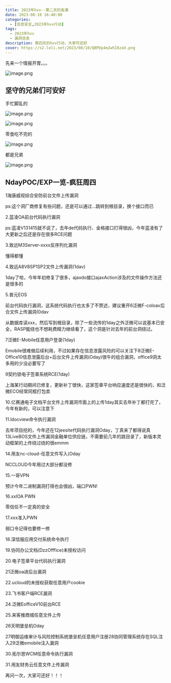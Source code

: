 ```yaml
---
title: 2023年hvv--第二天的高潮
date: 2023-08-10 16:40:00
categories:
  - [信息安全,2023年hvv行动]
tags:
  - 2023年hvv
  - 漏洞信息
description: 第四天的hvv行动，大家可还好
cover: https://s2.loli.net/2023/08/10/QBPDp4m2whI8zaV.png
---
```

先来一个情报开胃。。。

![image.png](https://s2.loli.net/2023/08/10/mDAW7MkSYGZ9wXK.png)

## 坚守的兄弟们可安好
 
 手忙脚乱的
 
![image.png](https://s2.loli.net/2023/08/10/qiArUSCIlEGMxms.png)

![image.png](https://s2.loli.net/2023/08/10/p3TrLXEmkPewbgK.png)

零食吃不完的

![image.png](https://s2.loli.net/2023/08/10/RKVIQNjez3utyS1.png)

都是兄弟

![image.png](https://s2.loli.net/2023/08/10/brUisCIQaAk6xLX.png)

## NdayPOC/EXP一览-疯狂周四

1海康威视综合安防前台文件上传漏洞

ps:这个洞厂商修复有些问题，还是可以通过…跳转到根目录，换个接口而已

2.蓝凌OA前台代码执行漏洞

ps:蓝凌V131415就不说了，去年de代码执行、金格接口打得很凶，今年蓝凌有了大更新之后还是存在很多RCE问题

3.致远M3Server-xxxx反序列化漏洞

懂得都懂

4.致远A8V8SP1SP2文件上传漏洞(1dav)

1day了啦，今年年初修复了很多，ajaxdo接口ajaxAction涉及的文件操作方法还是很多的

5.普元EOS

前台代码执行漏洞，这系统代码执行也太多了不赘述，建议重开6泛微F-coloav后合文件上传漏洞(0dav

从数据库读xxx，然后写到根目录，除了一些流传的1day之外泛微可以说基本已安全，RASP能绕也不想耗费精力继续看了，这个洞是针对去年的前台洞绕过。

7泛微E-Mobile任意用户登录(1day)

Emobile很难做后续利用，不过如果存在信息泄露风险的可以关注下8泛微E-Office10信息泄露后台+后台文件上传漏洞(Oday)很牛的组合漏洞，office9洞太多用的少没必要写了

9契约锁电子签章系统RCE(1day)

上海某行动期间已修复，更新补丁很快，这家签章平台响应速度还是很快的，和泛微ECO经常同框打包卖

10.亿赛通电子文档平台文件上传漏洞市面上的上传1day其实去年补丁都打完了，今年有新的，可以注意下

11.ldocview命令执行漏洞

去年项目挖的，今年还在12jeesite代码执行漏洞Oday，丁真来了都得说真13LiveBOS文件上传漏洞金融单位供应链，不需要前几年的跳目录了，新版本灵动框架的上传绕过绕的很emmm

14.用友nc-cloud-任意文件写入(Oday

NCCLOUD今年用过大部分都没修

15.一哥VPN

预计今年二进制漏洞打得也会很凶，端口PWN!

16.xxIOA PWN

零信任不一定真的安全

17.xxx准入PWN

弱口令记得也要修一修

18.深信服应用交付系统命令执行

19.协同办公文档(DzzOfffice)未授权访问

20.电子签章平台代码执行漏洞

21泛微oa进后台漏洞

22.ucloud的未授权获取任意用户cookie

23.飞书客户端RCE漏洞

24.泛微EofficeV10前台RCE

25.来客推商城任意文件上传

26天明堡垒机Oday

27明御运维审计与风险控制系统堡垒机任意用户注册28协同管理系统存在SQL注入29泛微emobile注入漏洞

30.拓尔思WCM任意命令执行漏洞

31.用友财务云任意文件上传漏洞

再问一次，大家可还好！！！


